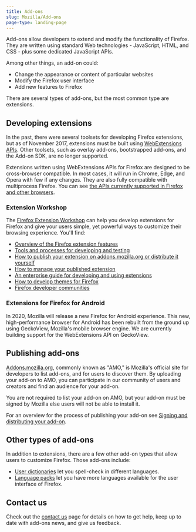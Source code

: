 ```yaml
---
title: Add-ons
slug: Mozilla/Add-ons
page-type: landing-page
---
```




Add-ons allow developers to extend and modify the functionality of Firefox. They are written using standard Web technologies - JavaScript, HTML, and CSS - plus some dedicated JavaScript APIs.

Among other things, an add-on could:

- Change the appearance or content of particular websites
- Modify the Firefox user interface
- Add new features to Firefox

There are several types of add-ons, but the most common type are extensions.

## Developing extensions

In the past, there were several toolsets for developing Firefox extensions, but as of November 2017, extensions must be built using [WebExtensions APIs](/Mozilla/Add-ons/WebExtensions). Other toolsets, such as overlay add-ons, bootstrapped add-ons, and the Add-on SDK, are no longer supported.

Extensions written using WebExtensions APIs for Firefox are designed to be cross-browser compatible. In most cases, it will run in Chrome, Edge, and Opera with few if any changes. They are also fully compatible with multiprocess Firefox. You can see [the APIs currently supported in Firefox and other browsers](/Mozilla/Add-ons/WebExtensions/Browser_support_for_JavaScript_APIs).

### Extension Workshop

The [Firefox Extension Workshop](https://extensionworkshop.com) can help you develop extensions for Firefox and give your users simple, yet powerful ways to customize their browsing experience. You'll find:

- [Overview of the Firefox extension features](https://extensionworkshop.com/#about)
- [Tools and processes for developing and testing](https://extensionworkshop.com/documentation/develop/)
- [How to publish your extension on addons.mozilla.org or distribute it yourself](https://extensionworkshop.com/documentation/publish/)
- [How to manage your published extension](https://extensionworkshop.com/documentation/manage/)
- [An enterprise guide for developing and using extensions](https://extensionworkshop.com/documentation/enterprise/)
- [How to develop themes for Firefox](https://extensionworkshop.com/documentation/themes/)
- [Firefox developer communities](https://extensionworkshop.com/community/)

### Extensions for Firefox for Android

In 2020, Mozilla will release a new Firefox for Android experience. This new, high-performance browser for Android has been rebuilt from the ground up using GeckoView, Mozilla's mobile browser engine. We are currently building support for the WebExtensions API on GeckoView.

## Publishing add-ons

[Addons.mozilla.org](https://addons.mozilla.org), commonly known as "AMO," is Mozilla's official site for developers to list add-ons, and for users to discover them. By uploading your add-on to AMO, you can participate in our community of users and creators and find an audience for your add-on.

You are not required to list your add-on on AMO, but your add-on must be signed by Mozilla else users will not be able to install it.

For an overview for the process of publishing your add-on see [Signing and distributing your add-on](https://extensionworkshop.com/documentation/publish/signing-and-distribution-overview/).

## Other types of add-ons

In addition to extensions, there are a few other add-on types that allow users to customize Firefox. Those add-ons include:

- [User dictionaries](https://support.mozilla.org/en-US/kb/how-do-i-use-firefox-spell-checker) let you spell-check in different languages.
- [Language packs](https://support.mozilla.org/en-US/kb/use-firefox-another-language) let you have more languages available for the user interface of Firefox.

## Contact us

Check out the [contact us](/Mozilla/Add-ons/Contact_us) page for details on how to get help, keep up to date with add-ons news, and give us feedback.
